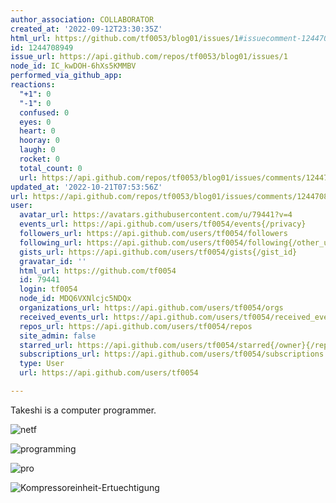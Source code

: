 ```yaml
---
author_association: COLLABORATOR
created_at: '2022-09-12T23:30:35Z'
html_url: https://github.com/tf0053/blog01/issues/1#issuecomment-1244708949
id: 1244708949
issue_url: https://api.github.com/repos/tf0053/blog01/issues/1
node_id: IC_kwDOH-6hXs5KMMBV
performed_via_github_app: 
reactions:
  "+1": 0
  "-1": 0
  confused: 0
  eyes: 0
  heart: 0
  hooray: 0
  laugh: 0
  rocket: 0
  total_count: 0
  url: https://api.github.com/repos/tf0053/blog01/issues/comments/1244708949/reactions
updated_at: '2022-10-21T07:53:56Z'
url: https://api.github.com/repos/tf0053/blog01/issues/comments/1244708949
user:
  avatar_url: https://avatars.githubusercontent.com/u/79441?v=4
  events_url: https://api.github.com/users/tf0054/events{/privacy}
  followers_url: https://api.github.com/users/tf0054/followers
  following_url: https://api.github.com/users/tf0054/following{/other_user}
  gists_url: https://api.github.com/users/tf0054/gists{/gist_id}
  gravatar_id: ''
  html_url: https://github.com/tf0054
  id: 79441
  login: tf0054
  node_id: MDQ6VXNlcjc5NDQx
  organizations_url: https://api.github.com/users/tf0054/orgs
  received_events_url: https://api.github.com/users/tf0054/received_events
  repos_url: https://api.github.com/users/tf0054/repos
  site_admin: false
  starred_url: https://api.github.com/users/tf0054/starred{/owner}{/repo}
  subscriptions_url: https://api.github.com/users/tf0054/subscriptions
  type: User
  url: https://api.github.com/users/tf0054

---
```

Takeshi is a computer programmer.
 
![netf](https://user-images.githubusercontent.com/79441/197076085-1d6a25c5-c409-4d53-9c30-41a8c0628cff.png)

![programming](https://user-images.githubusercontent.com/79441/197076354-e945ca46-c727-4ecf-bc3f-7eef7616d2ad.png)

![pro](https://user-images.githubusercontent.com/79441/197075693-c4b12647-5ca1-4de2-900b-19d86ec19a78.png)

![Kompressoreinheit-Ertuechtigung](https://user-images.githubusercontent.com/79441/197075667-353a0ebe-93af-49fe-9dca-af7078bf2ad0.png)


